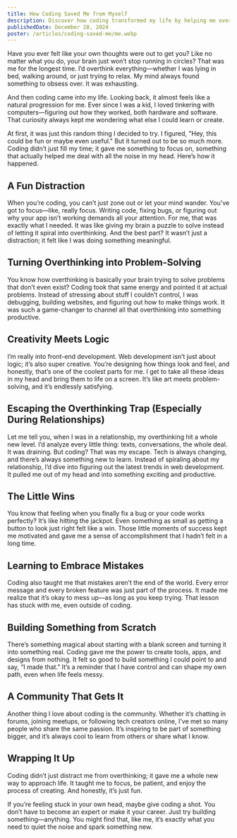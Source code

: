```yaml
---
title: How Coding Saved Me from Myself
description: Discover how coding transformed my life by helping me overcome overthinking and find clarity. From front-end creativity to problem-solving, coding became my escape and passion. Learn how it can inspire you too!
publishedDate: December 28, 2024
poster: /articles/coding-saved-me/me.webp
---
```


Have you ever felt like your own thoughts were out to get you? Like no matter what you do, your brain just won’t stop running in circles? That was me for the longest time. I’d overthink everything—whether I was lying in bed, walking around, or just trying to relax. My mind always found something to obsess over. It was exhausting.

And then coding came into my life. Looking back, it almost feels like a natural progression for me. Ever since I was a kid, I loved tinkering with computers—figuring out how they worked, both hardware and software. That curiosity always kept me wondering what else I could learn or create.

At first, it was just this random thing I decided to try. I figured, "Hey, this could be fun or maybe even useful." But it turned out to be so much more. Coding didn’t just fill my time; it gave me something to focus on, something that actually helped me deal with all the noise in my head. Here’s how it happened.

## A Fun Distraction

When you’re coding, you can’t just zone out or let your mind wander. You’ve got to focus—like, really focus. Writing code, fixing bugs, or figuring out why your app isn’t working demands all your attention. For me, that was exactly what I needed. It was like giving my brain a puzzle to solve instead of letting it spiral into overthinking. And the best part? It wasn’t just a distraction; it felt like I was doing something meaningful.

## Turning Overthinking into Problem-Solving

You know how overthinking is basically your brain trying to solve problems that don’t even exist? Coding took that same energy and pointed it at actual problems. Instead of stressing about stuff I couldn’t control, I was debugging, building websites, and figuring out how to make things work. It was such a game-changer to channel all that overthinking into something productive.

## Creativity Meets Logic

I’m really into front-end development. Web development isn’t just about logic; it’s also super creative. You’re designing how things look and feel, and honestly, that’s one of the coolest parts for me. I get to take all these ideas in my head and bring them to life on a screen. It’s like art meets problem-solving, and it’s endlessly satisfying.

## Escaping the Overthinking Trap (Especially During Relationships)

Let me tell you, when I was in a relationship, my overthinking hit a whole new level. I’d analyze every little thing: texts, conversations, the whole deal. It was draining. But coding? That was my escape. Tech is always changing, and there’s always something new to learn. Instead of spiraling about my relationship, I’d dive into figuring out the latest trends in web development. It pulled me out of my head and into something exciting and productive.

## The Little Wins

You know that feeling when you finally fix a bug or your code works perfectly? It’s like hitting the jackpot. Even something as small as getting a button to look just right felt like a win. Those little moments of success kept me motivated and gave me a sense of accomplishment that I hadn’t felt in a long time.

## Learning to Embrace Mistakes

Coding also taught me that mistakes aren’t the end of the world. Every error message and every broken feature was just part of the process. It made me realize that it’s okay to mess up—as long as you keep trying. That lesson has stuck with me, even outside of coding.

## Building Something from Scratch

There’s something magical about starting with a blank screen and turning it into something real. Coding gave me the power to create tools, apps, and designs from nothing. It felt so good to build something I could point to and say, “I made that.” It’s a reminder that I have control and can shape my own path, even when life feels messy.

## A Community That Gets It

Another thing I love about coding is the community. Whether it’s chatting in forums, joining meetups, or following tech creators online, I’ve met so many people who share the same passion. It’s inspiring to be part of something bigger, and it’s always cool to learn from others or share what I know.

## Wrapping It Up

Coding didn’t just distract me from overthinking; it gave me a whole new way to approach life. It taught me to focus, be patient, and enjoy the process of creating. And honestly, it’s just fun.

If you’re feeling stuck in your own head, maybe give coding a shot. You don’t have to become an expert or make it your career. Just try building something—anything. You might find that, like me, it’s exactly what you need to quiet the noise and spark something new.
